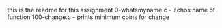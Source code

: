 this is the readme for this assignment
0-whatsmyname.c - echos name of function
100-change.c - prints minimum coins for change
